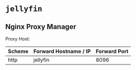 # `jellyfin`

## Nginx Proxy Manager

Proxy Host:

| Scheme | Forward Hostname / IP | Forward Port |
|--------|-----------------------|--------------|
| http   | jellyfin              | 8096         |
